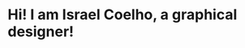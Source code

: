<!-- Neste tipo de arquivo as instruções de HTML e MarkDown funcionam, então, use e abuse do que você sabe de DEVWEB. !-->

# Hi! I am Israel Coelho, a graphical designer!

